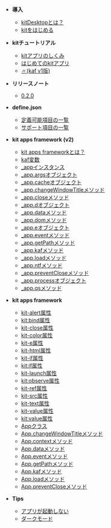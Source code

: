 - **導入**
  - [kitDesktopとは？](/)
  - [kitをはじめる](/START)

- **kitチュートリアル**
  - [kitアプリのしくみ](/HOW)
  - [はじめてのkitアプリ](/FIRSTAPP)
  - [〃(kaf v1版)](/FIRSTAPPv1)

- **リリースノート**
  - [0.2.0](/0.2.0)

- **define.json**
  - [定義可能項目の一覧](/DEF)
  - [サポート項目の一覧](/DEFS)

- **kit apps framework (v2)**
  - [kit apps frameworkとは？](/kaf)
  - [kaf変数](/kaf-var)
  - [_appインスタンス](/_app)
  - [_app.argsオブジェクト](/_app.args)
  - [_app.cacheオブジェクト](/_app.cache)
  - [_app.changeWindowTitleメソッド](/_app.changeWindowTitle)
  - [_app.closeメソッド](/_app.close)
  - [_app.dオブジェクト](/_app.d)
  - [_app.dataメソッド](/_app.data)
  - [_app.domメソッド](/_app.dom)
  - [_app.eオブジェクト](/_app.e)
  - [_app.eventメソッド](/_app.event)
  - [_app.getPathメソッド](/_app.getPath)
  - [_app.kafメソッド](/_app.kaf)
  - [_app.loadメソッド](/_app.load)
  - [_app.ntfメソッド](/_app.ntf)
  - [_app.preventCloseメソッド](/_app.preventClose)
  - [_app.processオブジェクト](/_app.process)
  - [_app.qsメソッド](/_app.qs)
  
- **kit apps framework**
  - [kit-alert属性](/kit-alert)
  - [kit:bind属性](/kit-bind)
  - [kit-close属性](/kit-close)
  - [kit-color属性](/kit-color)
  - [kit-e属性](/kit-e)
  - [kit-html属性](/kit-html)
  - [kit-if属性](/kit-if)
  - [kit:if属性](/kit-if)
  - [kit-launch属性](/kit-launch)
  - [kit:observe属性](/kit-observe)
  - [kit-ref属性](/kit-ref)
  - [kit-src属性](/kit-src)
  - [kit-text属性](/kit-text)
  - [kit-value属性](/kit-value)
  - [kit:value属性](/kit-value)
  - [Appクラス](/App)
  - [App.changeWindowTitleメソッド](/App.changeWindowTitle)
  - [App.contextメソッド](/App.context)
  - [App.dataメソッド](/App.data)
  - [App.eventメソッド](/App.event)
  - [App.getPathメソッド](/App.getPath)
  - [App.kafメソッド](/App.kaf)
  - [App.loadメソッド](/App.load)
  - [App.preventCloseメソッド](/App.preventClose)

- **Tips**
  - [アプリが起動しない](/cors)
  - [ダークモード](/darkmode)
